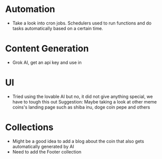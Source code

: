 # Automation

- Take a look into cron jobs. Schedulers used to run functions and do tasks automatically based on a certain time.

# Content Generation

- Grok AI, get an api key and use in

# UI

- Tried using the lovable AI but no, it did not give anything special, we have to tough this out
Suggestion: Maybe taking a look at other meme coins's landing page such as shiba inu, doge coin pepe and others

# Collections

- Might be a good idea to add a blog about the coin that also gets automatically generated by AI
- Need to add the Footer collection